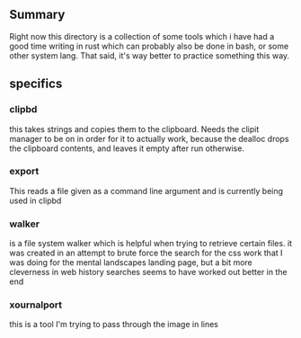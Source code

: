 ## Summary

Right now this directory is a collection of some tools which i have had a good time writing in rust which can probably also be done in bash, or some other system lang. That said, it's way better to practice something this way.

## specifics

### clipbd
this takes strings and copies them to the clipboard. Needs the clipit manager to be on in order for it to actually work, because the dealloc drops the clipboard contents, and leaves it empty after run otherwise.

### export
This reads a file given as a command line argument and is currently being used in clipbd

### walker 
is a file system walker which is helpful when trying to retrieve certain files. it was created in an attempt to brute force the search for the css work that I was doing for the mental landscapes landing page, but a bit more cleverness in web history searches seems to have worked out better in the end
    
### xournalport
this is a tool I'm trying to pass through the image in lines

